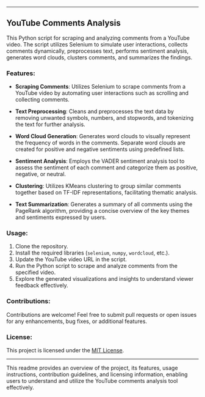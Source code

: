 

---

## YouTube Comments Analysis

This Python script for scraping and analyzing comments from a YouTube video. The script utilizes Selenium to simulate user interactions, collects comments dynamically, preprocesses text, performs sentiment analysis, generates word clouds, clusters comments, and summarizes the findings.

### Features:

- **Scraping Comments**: Utilizes Selenium to scrape comments from a YouTube video by automating user interactions such as scrolling and collecting comments.

- **Text Preprocessing**: Cleans and preprocesses the text data by removing unwanted symbols, numbers, and stopwords, and tokenizing the text for further analysis.

- **Word Cloud Generation**: Generates word clouds to visually represent the frequency of words in the comments. Separate word clouds are created for positive and negative sentiments using predefined lists.

- **Sentiment Analysis**: Employs the VADER sentiment analysis tool to assess the sentiment of each comment and categorize them as positive, negative, or neutral.

- **Clustering**: Utilizes KMeans clustering to group similar comments together based on TF-IDF representations, facilitating thematic analysis.

- **Text Summarization**: Generates a summary of all comments using the PageRank algorithm, providing a concise overview of the key themes and sentiments expressed by users.

### Usage:

1. Clone the repository.
2. Install the required libraries (`selenium`, `numpy`, `wordcloud`, etc.).
3. Update the YouTube video URL in the script.
4. Run the Python script to scrape and analyze comments from the specified video.
5. Explore the generated visualizations and insights to understand viewer feedback effectively.

### Contributions:

Contributions are welcome! Feel free to submit pull requests or open issues for any enhancements, bug fixes, or additional features.

### License:

This project is licensed under the [MIT License](LICENSE).

---

This readme provides an overview of the project, its features, usage instructions, contribution guidelines, and licensing information, enabling users to understand and utilize the YouTube comments analysis tool effectively.
